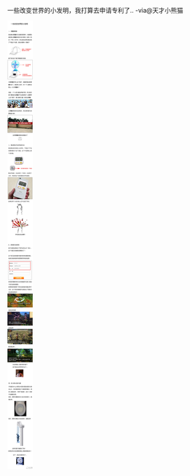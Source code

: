 

一些改变世界的小发明，我打算去申请专利了.. -via@天才小熊猫

![09afbe57b2df46088df13dcac5232cf6.jpg](https://raw.githubusercontent.com/wxlzmt/cdn1/master/ext/qw/groups/40020/09afbe57b2df46088df13dcac5232cf6.jpg)


